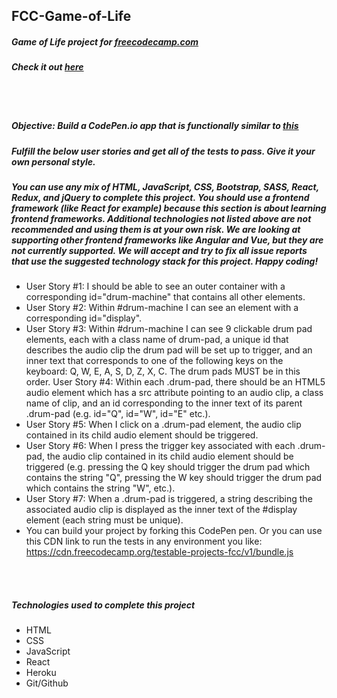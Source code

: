 ## FCC-Game-of-Life
##### Game of Life project for [freecodecamp.com](https://learn.freecodecamp.org/front-end-libraries/front-end-libraries-projects/build-a-drum-machine)
##### Check it out [here](https://fcc-drum-machine.herokuapp.com/)

<br/>
<br/>

##### Objective: Build a CodePen.io app that is functionally similar to [this](https://codepen.io/freeCodeCamp/full/MJyNMd)
##### Fulfill the below user stories and get all of the tests to pass. Give it your own personal style.
##### You can use any mix of HTML, JavaScript, CSS, Bootstrap, SASS, React, Redux, and jQuery to complete this project. You should use a frontend framework (like React for example) because this section is about learning frontend frameworks. Additional technologies not listed above are not recommended and using them is at your own risk. We are looking at supporting other frontend frameworks like Angular and Vue, but they are not currently supported. We will accept and try to fix all issue reports that use the suggested technology stack for this project. Happy coding!
- User Story #1: I should be able to see an outer container with a corresponding id="drum-machine" that contains all other elements.
- User Story #2: Within #drum-machine I can see an element with a corresponding id="display".
- User Story #3: Within #drum-machine I can see 9 clickable drum pad elements, each with a class name of drum-pad, a unique id that describes the audio clip the drum pad will be set up to trigger, and an inner text that corresponds to one of the following keys on the keyboard: Q, W, E, A, S, D, Z, X, C. The drum pads MUST be in this order.
User Story #4: Within each .drum-pad, there should be an HTML5 audio element which has a src attribute pointing to an audio clip, a class name of clip, and an id corresponding to the inner text of its parent .drum-pad (e.g. id="Q", id="W", id="E" etc.).
- User Story #5: When I click on a .drum-pad element, the audio clip contained in its child audio element should be triggered.
- User Story #6: When I press the trigger key associated with each .drum-pad, the audio clip contained in its child audio element should be triggered (e.g. pressing the Q key should trigger the drum pad which contains the string "Q", pressing the W key should trigger the drum pad which contains the string "W", etc.).
- User Story #7: When a .drum-pad is triggered, a string describing the associated audio clip is displayed as the inner text of the #display element (each string must be unique).
- You can build your project by forking this CodePen pen. Or you can use this CDN link to run the tests in any environment you like: https://cdn.freecodecamp.org/testable-projects-fcc/v1/bundle.js

<br/>
<br/>

##### Technologies used to complete this project
- HTML
- CSS
- JavaScript
- React
- Heroku
- Git/Github
